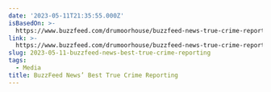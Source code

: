```yaml
---
date: '2023-05-11T21:35:55.000Z'
isBasedOn: >-
  https://www.buzzfeed.com/drumoorhouse/buzzfeed-news-true-crime-reporting-injustice
link: >-
  https://www.buzzfeed.com/drumoorhouse/buzzfeed-news-true-crime-reporting-injustice
slug: 2023-05-11-buzzfeed-news-best-true-crime-reporting
tags:
  - Media
title: BuzzFeed News’ Best True Crime Reporting
---
```


